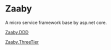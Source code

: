# Zaaby

A micro service framework base by asp.net core.

[Zaaby.DDD](https://github.com/Mutuduxf/Zaaby/tree/master/src/DDD)

[Zaaby.ThreeTier](https://github.com/Mutuduxf/Zaaby/tree/master/src/ThreeTier)
